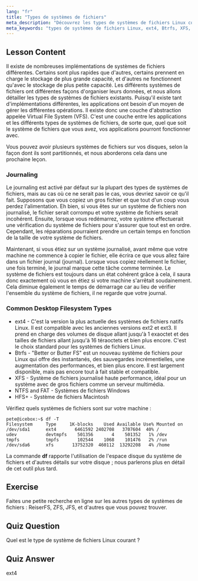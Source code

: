 ```yaml
---
lang: "fr"
title: "Types de systèmes de fichiers"
meta_description: "Découvrez les types de systèmes de fichiers Linux comme ext4, Btrfs et XFS. Comprenez le journaling et le VFS pour des données cohérentes. Explorez les systèmes de fichiers Linux courants dans ce guide pour débutants."
meta_keywords: "types de systèmes de fichiers Linux, ext4, Btrfs, XFS, journaling, VFS, tutoriel Linux, guide pour débutants"
---
```


## Lesson Content

Il existe de nombreuses implémentations de systèmes de fichiers différentes. Certains sont plus rapides que d'autres, certains prennent en charge le stockage de plus grande capacité, et d'autres ne fonctionnent qu'avec le stockage de plus petite capacité. Les différents systèmes de fichiers ont différentes façons d'organiser leurs données, et nous allons détailler les types de systèmes de fichiers existants. Puisqu'il existe tant d'implémentations différentes, les applications ont besoin d'un moyen de gérer les différentes opérations. Il existe donc une couche d'abstraction appelée Virtual File System (VFS). C'est une couche entre les applications et les différents types de systèmes de fichiers, de sorte que, quel que soit le système de fichiers que vous avez, vos applications pourront fonctionner avec.

Vous pouvez avoir plusieurs systèmes de fichiers sur vos disques, selon la façon dont ils sont partitionnés, et nous aborderons cela dans une prochaine leçon.

### Journaling

Le journaling est activé par défaut sur la plupart des types de systèmes de fichiers, mais au cas où ce ne serait pas le cas, vous devriez savoir ce qu'il fait. Supposons que vous copiez un gros fichier et que tout d'un coup vous perdez l'alimentation. Eh bien, si vous êtes sur un système de fichiers non journalisé, le fichier serait corrompu et votre système de fichiers serait incohérent. Ensuite, lorsque vous redémarrez, votre système effectuerait une vérification du système de fichiers pour s'assurer que tout est en ordre. Cependant, les réparations pourraient prendre un certain temps en fonction de la taille de votre système de fichiers.

Maintenant, si vous étiez sur un système journalisé, avant même que votre machine ne commence à copier le fichier, elle écrira ce que vous allez faire dans un fichier journal (journal). Lorsque vous copiez réellement le fichier, une fois terminé, le journal marque cette tâche comme terminée. Le système de fichiers est toujours dans un état cohérent grâce à cela, il saura donc exactement où vous en étiez si votre machine s'arrêtait soudainement. Cela diminue également le temps de démarrage car au lieu de vérifier l'ensemble du système de fichiers, il ne regarde que votre journal.

### Common Desktop Filesystem Types

- ext4 - C'est la version la plus actuelle des systèmes de fichiers natifs Linux. Il est compatible avec les anciennes versions ext2 et ext3. Il prend en charge des volumes de disque allant jusqu'à 1 exaoctet et des tailles de fichiers allant jusqu'à 16 téraoctets et bien plus encore. C'est le choix standard pour les systèmes de fichiers Linux.
- Btrfs - "Better or Butter FS" est un nouveau système de fichiers pour Linux qui offre des instantanés, des sauvegardes incrémentielles, une augmentation des performances, et bien plus encore. Il est largement disponible, mais pas encore tout à fait stable et compatible.
- XFS - Système de fichiers journalisé haute performance, idéal pour un système avec de gros fichiers comme un serveur multimédia.
- NTFS and FAT - Systèmes de fichiers Windows
- HFS+ - Système de fichiers Macintosh

Vérifiez quels systèmes de fichiers sont sur votre machine :

```plaintext
pete@icebox:~$ df -T
Filesystem     Type     1K-blocks    Used Available Use% Mounted on
/dev/sda1      ext4       6461592 2402708   3707604  40% /
udev           devtmpfs    501356       4    501352   1% /dev
tmpfs          tmpfs       102544    1068    101476   2% /run
/dev/sda6      xfs       13752320  460112  13292208   4% /home
```

La commande **df** rapporte l'utilisation de l'espace disque du système de fichiers et d'autres détails sur votre disque ; nous parlerons plus en détail de cet outil plus tard.

## Exercise

Faites une petite recherche en ligne sur les autres types de systèmes de fichiers : ReiserFS, ZFS, JFS, et d'autres que vous pouvez trouver.

## Quiz Question

Quel est le type de système de fichiers Linux courant ?

## Quiz Answer

ext4
